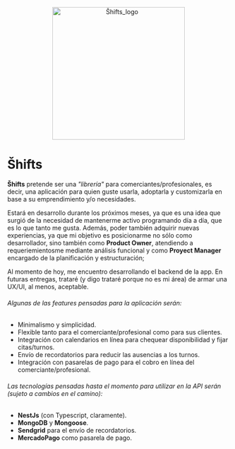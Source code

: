 <p align="center">
  <img src="/Downloads/misc/logo_rooster.png" width="300" alt="Šhifts_logo" />
</p>

# Šhifts

**Šhifts** pretende ser una _"librería"_ para comerciantes/profesionales, es decir, una aplicación para quien guste usarla, adoptarla y customizarla en base a su emprendimiento y/o necesidades.

Estará en desarrollo durante los próximos meses, ya que es una idea que surgió de la necesidad de mantenerme activo programando día a día, que es lo que tanto me gusta. Además, poder también adquirir nuevas experiencias, ya que mi objetivo es posicionarme no sólo como desarrollador, sino también como **Product Owner**, atendiendo a requeriemientosme mediante análisis funcional y como **Proyect Manager** encargado de la planificación y estructuración;

Al momento de hoy, me encuentro desarrollando el backend de la app. En futuras entregas, trataré (y digo trataré porque no es mi área) de armar una UX/UI, al menos, aceptable.

###### Algunas de las features pensadas para la aplicación serán:
- Minimalismo y simplicidad.
- Flexible tanto para el comerciante/profesional como para sus clientes.
- Integración con calendarios en línea para chequear disponibilidad y fijar citas/turnos.
- Envío de recordatorios para reducir las ausencias a los turnos.
- Integración con pasarelas de pago para el cobro en línea del comerciante/profesional.

###### Las tecnologías pensadas hasta el momento para utilizar en la API serán (sujeto a cambios en el camino):
- **NestJs** (con Typescript, claramente).
- **MongoDB** y **Mongoose**.
- **Sendgrid** para el envío de recordatorios.
- **MercadoPago** como pasarela de pago.
